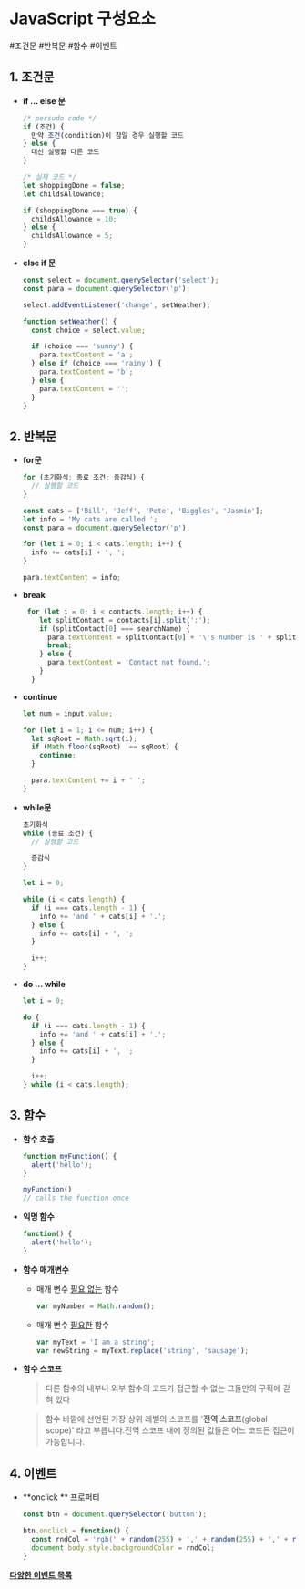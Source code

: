 # JavaScript 구성요소

#조건문 #반복문 #함수 #이벤트



## 1. 조건문

- **if ... else 문**

  ```javascript
  /* persudo code */
  if (조건) {
    만약 조건(condition)이 참일 경우 실행할 코드
  } else {
    대신 실행할 다른 코드
  }
  ```

  ```javascript
  /* 실제 코드 */
  let shoppingDone = false;
  let childsAllowance;
  
  if (shoppingDone === true) {
    childsAllowance = 10;
  } else {
    childsAllowance = 5;
  }
  ```

- **else if 문**

  ```javascript
  const select = document.querySelector('select');
  const para = document.querySelector('p');
  
  select.addEventListener('change', setWeather);
  
  function setWeather() {
    const choice = select.value;
  
    if (choice === 'sunny') {
      para.textContent = 'a';
    } else if (choice === 'rainy') {
      para.textContent = 'b';
    } else {
      para.textContent = '';
    }
  }
  ```

  

## 2. 반복문

- **for문**

  ```javascript
  for (초기화식; 종료 조건; 증감식) {
    // 실행할 코드
  }
  ```

  ```javascript
  const cats = ['Bill', 'Jeff', 'Pete', 'Biggles', 'Jasmin'];
  let info = 'My cats are called ';
  const para = document.querySelector('p');
  
  for (let i = 0; i < cats.length; i++) {
    info += cats[i] + ', ';
  }
  
  para.textContent = info;
  ```

- **break**

  ```javascript
   for (let i = 0; i < contacts.length; i++) {
      let splitContact = contacts[i].split(':');
      if (splitContact[0] === searchName) {
        para.textContent = splitContact[0] + '\'s number is ' + splitContact[1] + '.';
        break;
      } else {
        para.textContent = 'Contact not found.';
      }
    }
  ```

- **continue**

  ```javascript
  let num = input.value;
  
  for (let i = 1; i <= num; i++) {
    let sqRoot = Math.sqrt(i);
    if (Math.floor(sqRoot) !== sqRoot) {
      continue;
    }
  
    para.textContent += i + ' ';
  }
  ```

- **while문**

  ```javascript
  초기화식
  while (종료 조건) {
    // 실행할 코드
  
    증감식
  }
  ```

  ```javascript
  let i = 0;
  
  while (i < cats.length) {
    if (i === cats.length - 1) {
      info += 'and ' + cats[i] + '.';
    } else {
      info += cats[i] + ', ';
    }
  
    i++;
  }
  ```

  

- **do ... while**

  ```javascript
  let i = 0;
  
  do {
    if (i === cats.length - 1) {
      info += 'and ' + cats[i] + '.';
    } else {
      info += cats[i] + ', ';
    }
  
    i++;
  } while (i < cats.length);
  ```

  





## 3. 함수

- **함수 호출**

  ```javascript
  function myFunction() {
    alert('hello');
  }
  
  myFunction()
  // calls the function once
  ```

- **익명 함수**

  ```javascript
  function() {
    alert('hello');
  }
  ```

- **함수 매개변수** 

  - 매개 변수 <u>필요 없는</u> 함수

    ```javascript
    var myNumber = Math.random();
    ```

  - 매개 변수 <u>필요한</u> 함수

    ```javascript
    var myText = 'I am a string';
    var newString = myText.replace('string', 'sausage');
    ```

    

- **함수 스코프**

  > 다른 함수의 내부나 외부 함수의 코드가 접근할 수 없는 그들만의 구획에 갇혀 있다

  > 함수 바깥에 선언된 가장 상위 레벨의 스코프를 '**전역 스코프**(global scope)' 라고 부릅니다.전역 스코프 내에 정의된 값들은 어느 코드든 접근이 가능합니다.

  

## 4. 이벤트

- **onclick ** 프로퍼티

  ```javascript
  const btn = document.querySelector('button');
  
  btn.onclick = function() {
    const rndCol = 'rgb(' + random(255) + ',' + random(255) + ',' + random(255) + ')';
    document.body.style.backgroundColor = rndCol;
  }
  ```

  

[**다양한 이벤트 목록**](https://developer.mozilla.org/ko/docs/Web/Events)
